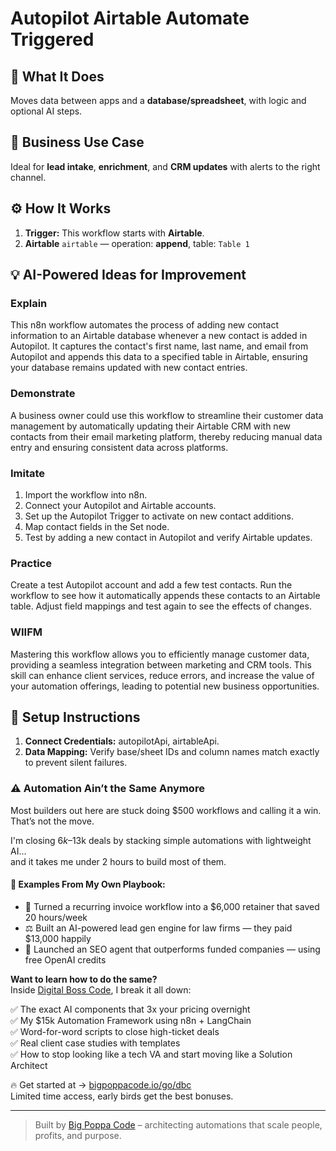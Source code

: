 # Autopilot Airtable Automate Triggered
  ## 🚀 What It Does
  Moves data between apps and a **database/spreadsheet**, with logic and optional AI steps.
  
  ## 💼 Business Use Case
  Ideal for **lead intake**, **enrichment**, and **CRM updates** with alerts to the right channel.
  
  ## ⚙️ How It Works
  1. **Trigger:** This workflow starts with **Airtable**.
  2. **Airtable** `airtable` — operation: **append**, table: `Table 1`
  
  ## 💡 AI-Powered Ideas for Improvement
  ### Explain
This n8n workflow automates the process of adding new contact information to an Airtable database whenever a new contact is added in Autopilot. It captures the contact's first name, last name, and email from Autopilot and appends this data to a specified table in Airtable, ensuring your database remains updated with new contact entries.

### Demonstrate
A business owner could use this workflow to streamline their customer data management by automatically updating their Airtable CRM with new contacts from their email marketing platform, thereby reducing manual data entry and ensuring consistent data across platforms.

### Imitate
1. Import the workflow into n8n.
2. Connect your Autopilot and Airtable accounts.
3. Set up the Autopilot Trigger to activate on new contact additions.
4. Map contact fields in the Set node.
5. Test by adding a new contact in Autopilot and verify Airtable updates.

### Practice
Create a test Autopilot account and add a few test contacts. Run the workflow to see how it automatically appends these contacts to an Airtable table. Adjust field mappings and test again to see the effects of changes.

### WIIFM
Mastering this workflow allows you to efficiently manage customer data, providing a seamless integration between marketing and CRM tools. This skill can enhance client services, reduce errors, and increase the value of your automation offerings, leading to potential new business opportunities.
  
  ## 🔧 Setup Instructions
  1. **Connect Credentials:** autopilotApi, airtableApi.
2. **Data Mapping:** Verify base/sheet IDs and column names match exactly to prevent silent failures.
  
### ⚠️ Automation Ain’t the Same Anymore

Most builders out here are stuck doing $500 workflows and calling it a win.  
That’s not the move.  

I'm closing $6k–$13k deals by stacking simple automations with lightweight AI...  
and it takes me under 2 hours to build most of them.

#### 🧠 Examples From My Own Playbook:
- 🔁 Turned a recurring invoice workflow into a $6,000 retainer that saved 20 hours/week  
- ⚖️ Built an AI-powered lead gen engine for law firms — they paid $13,000 happily  
- 🚀 Launched an SEO agent that outperforms funded companies — using free OpenAI credits  

**Want to learn how to do the same?**  
Inside [Digital Boss Code](https://bigpoppacode.io/go/dbc), I break it all down:

✅ The exact AI components that 3x your pricing overnight  
✅ My $15k Automation Framework using n8n + LangChain  
✅ Word-for-word scripts to close high-ticket deals  
✅ Real client case studies with templates  
✅ How to stop looking like a tech VA and start moving like a Solution Architect  

🔥 Get started at → [bigpoppacode.io/go/dbc](https://bigpoppacode.io/go/dbc)  
Limited time access, early birds get the best bonuses.

---
> Built by [Big Poppa Code](https://bigpoppacode.io) – architecting automations that scale people, profits, and purpose.
  